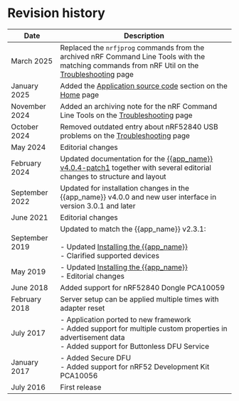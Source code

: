 # Revision history

| Date       | Description |
|------------|-------------|
| March 2025   | Replaced the ``nrfjprog`` commands from the archived nRF Command Line Tools with the matching commands from nRF Util on the [Troubleshooting](./troubleshooting.md) page |
| January 2025   | Added the [Application source code](./index.md#application-source-code) section on the [Home](./index.md) page |
| November 2024   | Added an archiving note for the nRF Command Line Tools on the [Troubleshooting](./troubleshooting.md) page |
| October 2024   | Removed outdated entry about nRF52840 USB problems on the [Troubleshooting](./troubleshooting.md) page |
| May 2024   | Editorial changes |
| February 2024 | Updated documentation for the [{{app_name}} v4.0.4-patch1](https://github.com/NordicSemiconductor/pc-nrfconnect-ble/blob/main/Changelog.md#404-patch1---2023-09-05) together with several editorial changes to structure and layout |
| September 2022 | Updated for installation changes in the {{app_name}} v4.0.0 and new user interface in version 3.0.1 and later |
| June 2021 | Editorial changes |
| September 2019   | Updated to match the {{app_name}} v2.3.1:<br/><br/>- Updated [Installing the {{app_name}}](installing.md)<br/>- Clarified supported devices |
| May 2019   | - Updated [Installing the {{app_name}}](installing.md)<br/>- Editorial changes |
| June 2018   | Added support for nRF52840 Dongle PCA10059 |
| February 2018   | Server setup can be applied multiple times with adapter reset |
| July 2017   | - Application ported to new framework<br/>- Added support for multiple custom properties in advertisement data<br/>- Added support for Buttonless DFU Service |
| January 2017   | - Added Secure DFU<br/>- Added support for nRF52 Development Kit PCA10056 |
| July 2016   | First release |
